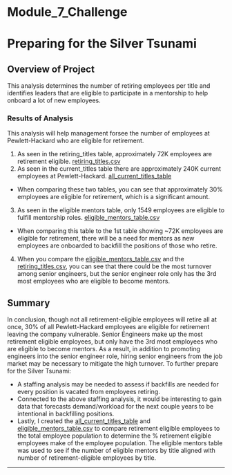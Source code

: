 # Module_7_Challenge
# Preparing for the Silver Tsunami

## Overview of Project

This analysis determines the number of retiring employees per title and identifies leaders that are eligible to participate in a mentorship to help onboard a lot of new employees.

### Results of Analysis

This analysis will help management forsee the number of employees at Pewlett-Hackard who are eligible for retirement. 
 1. As seen in the retiring_titles table, approximately 72K employees are retirement eligible.
[retiring_titles.csv](https://github.com/tylerwe19/Module_7_Challenge/blob/main/Resources/Data/retiring_titles.csv)
 2. As seen in the current_titles table there are approximately 240K current employees at Pewlett-Hackard.
[all_current_titles_table](https://github.com/tylerwe19/Module_7_Challenge/blob/main/Resources/Data/all_current_titles_table.csv)
 * When comparing these two tables, you can see that approximately 30% employees are eligible for retirement, which is a significant amount.
 3. As seen in the eligible mentors table, only 1549 employees are eligible to fulfill mentorship roles.
[eligible_mentors_table.csv](https://github.com/tylerwe19/Module_7_Challenge/blob/main/Resources/Data/eligible_mentors_table.csv)
 * When comparing this table to the 1st table showing ~72K employees are eligible for retirement, there will be a need for mentors as new employees are onboarded to backfill the positions of those who retire.
 4. When you compare the [eligible_mentors_table.csv](https://github.com/tylerwe19/Module_7_Challenge/blob/main/Resources/Data/eligible_mentors_table.csv) and the [retiring_titles.csv](https://github.com/tylerwe19/Module_7_Challenge/blob/main/Resources/Data/retiring_titles.csv), you can see that there could be the most turnover among senior engineers, but the senior engineer role only has the 3rd most employees who are eligible to become mentors. 

## Summary
In conclusion, though not all retirement-eligible employees will retire all at once, 30% of all Pewlett-Hackard employees are eligible for retirement leaving the company vulnerable. Senior Engineers make up the most retirement eligible employees, but only have the 3rd most employees who are eligible to become mentors. As a result, in addition to promoting engineers into the senior engineer role, hiring senior engineers from the job market may be necessary to mitigate the high turnover. To further prepare for the Silver Tsunami:
 * A staffing analysis may be needed to assess if backfills are needed for every position is vacated from employees retiring. 
 * Connected to the above staffing analysis, it would be interesting to gain data that forecasts demand/workload for the next couple years to be intentional in backfilling positions.
 * Lastly, I created the [all_current_titles_table](https://github.com/tylerwe19/Module_7_Challenge/blob/main/Resources/Data/all_current_titles_table.csv) and [eligible_mentors_table.csv](https://github.com/tylerwe19/Module_7_Challenge/blob/main/Resources/Data/eligible_mentors_table.csv) to compare retirement eligible employees to the total employee population to determine the % retirement eligible employees make of the employee population. The eligible mentors table was used to see if the number of eligible mentors by title aligned with number of retirement-eligible employees by title.
 --- 
